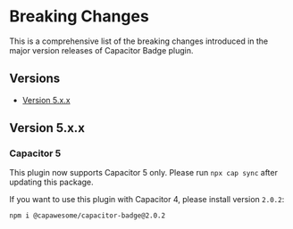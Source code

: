 # Breaking Changes

This is a comprehensive list of the breaking changes introduced in the major version releases of Capacitor Badge plugin.

## Versions

- [Version 5.x.x](#version-5xx)

## Version 5.x.x

### Capacitor 5

This plugin now supports Capacitor 5 only. Please run `npx cap sync` after updating this package.

If you want to use this plugin with Capacitor 4, please install version `2.0.2`:

```
npm i @capawesome/capacitor-badge@2.0.2
```
